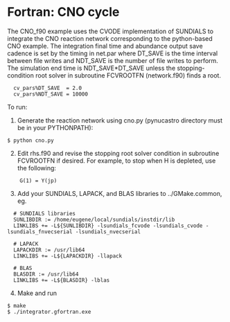 # Fortran: CNO cycle

The CNO_f90 example uses the CVODE implementation of SUNDIALS to
integrate the CNO reaction network corresponding to the python-based
CNO example. The integration final time and abundance output save
cadence is set by the timing in net.par where DT_SAVE is the time
interval between file writes and NDT_SAVE is the number of file writes
to perform. The simulation end time is NDT_SAVE*DT_SAVE unless the
stopping-condition root solver in subroutine FCVROOTFN (network.f90)
finds a root.

```
  cv_pars%DT_SAVE  = 2.0 
  cv_pars%NDT_SAVE = 10000
```

To run:

1) Generate the reaction network using cno.py (pynucastro directory
must be in your PYTHONPATH):

```
$ python cno.py
```

2) Edit rhs.f90 and revise the stopping root solver condition in
subroutine FCVROOTFN if desired. For example, to stop when H is
depleted, use the following:

```
    G(1) = Y(jp)
```

3) Add your SUNDIALS, LAPACK, and BLAS libraries to ../GMake.common, eg.

```
  # SUNDIALS libraries
  SUNLIBDIR := /home/eugene/local/sundials/instdir/lib
  LINKLIBS += -L${SUNLIBDIR} -lsundials_fcvode -lsundials_cvode -lsundials_fnvecserial -lsundials_nvecserial

  # LAPACK
  LAPACKDIR := /usr/lib64
  LINKLIBS += -L${LAPACKDIR} -llapack

  # BLAS	 
  BLASDIR := /usr/lib64
  LINKLIBS += -L${BLASDIR} -lblas
```

4) Make and run

```
$ make
$ ./integrator.gfortran.exe
```
